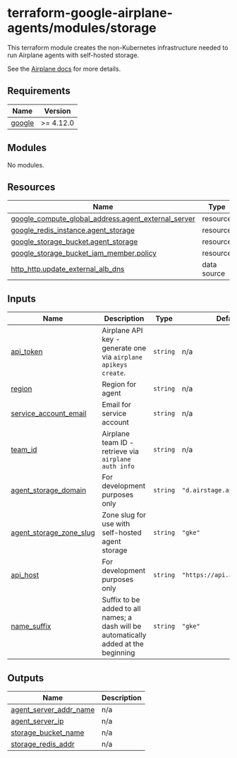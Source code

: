 # terraform-google-airplane-agents/modules/storage

This terraform module creates the non-Kubernetes infrastructure needed to run
Airplane agents with self-hosted storage.

See the [Airplane docs](https://docs.airplane.dev/self-hosting/storage) for more details.

<!-- BEGIN_TF_DOCS -->
## Requirements

| Name | Version |
|------|---------|
| <a name="requirement_google"></a> [google](#requirement\_google) | >= 4.12.0 |

## Modules

No modules.

## Resources

| Name | Type |
|------|------|
| [google_compute_global_address.agent_external_server](https://registry.terraform.io/providers/hashicorp/google/latest/docs/resources/compute_global_address) | resource |
| [google_redis_instance.agent_storage](https://registry.terraform.io/providers/hashicorp/google/latest/docs/resources/redis_instance) | resource |
| [google_storage_bucket.agent_storage](https://registry.terraform.io/providers/hashicorp/google/latest/docs/resources/storage_bucket) | resource |
| [google_storage_bucket_iam_member.policy](https://registry.terraform.io/providers/hashicorp/google/latest/docs/resources/storage_bucket_iam_member) | resource |
| [http_http.update_external_alb_dns](https://registry.terraform.io/providers/hashicorp/http/latest/docs/data-sources/http) | data source |

## Inputs

| Name | Description | Type | Default | Required |
|------|-------------|------|---------|:--------:|
| <a name="input_api_token"></a> [api\_token](#input\_api\_token) | Airplane API key - generate one via `airplane apikeys create`. | `string` | n/a | yes |
| <a name="input_region"></a> [region](#input\_region) | Region for agent | `string` | n/a | yes |
| <a name="input_service_account_email"></a> [service\_account\_email](#input\_service\_account\_email) | Email for service account | `string` | n/a | yes |
| <a name="input_team_id"></a> [team\_id](#input\_team\_id) | Airplane team ID - retrieve via `airplane auth info` | `string` | n/a | yes |
| <a name="input_agent_storage_domain"></a> [agent\_storage\_domain](#input\_agent\_storage\_domain) | For development purposes only | `string` | `"d.airstage.app"` | no |
| <a name="input_agent_storage_zone_slug"></a> [agent\_storage\_zone\_slug](#input\_agent\_storage\_zone\_slug) | Zone slug for use with self-hosted agent storage | `string` | `"gke"` | no |
| <a name="input_api_host"></a> [api\_host](#input\_api\_host) | For development purposes only | `string` | `"https://api.airstage.app"` | no |
| <a name="input_name_suffix"></a> [name\_suffix](#input\_name\_suffix) | Suffix to be added to all names; a dash will be automatically added at the beginning | `string` | `"gke"` | no |

## Outputs

| Name | Description |
|------|-------------|
| <a name="output_agent_server_addr_name"></a> [agent\_server\_addr\_name](#output\_agent\_server\_addr\_name) | n/a |
| <a name="output_agent_server_ip"></a> [agent\_server\_ip](#output\_agent\_server\_ip) | n/a |
| <a name="output_storage_bucket_name"></a> [storage\_bucket\_name](#output\_storage\_bucket\_name) | n/a |
| <a name="output_storage_redis_addr"></a> [storage\_redis\_addr](#output\_storage\_redis\_addr) | n/a |
<!-- END_TF_DOCS -->
